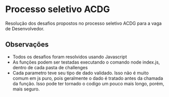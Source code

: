 # Processo seletivo ACDG
Resolução dos desafios propostos no processo seletivo ACDG para a vaga de Desenvolvedor.

## Observações
- Todos os desafios foram resolvidos usando Javascript
- As funções podem ser testadas executando o comando node index.js, dentro de cada pasta de challenges
- Cada parametro teve seu tipo de dado validado. Isso não é muito comum em js puro, pois geralmente o dado é tratado antes
da chamada da função. Isso pode ter tornado o codigo um pouco mais longo, porém, mais seguro. 